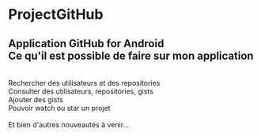 # ProjectGitHub
Application GitHub for Android
<br/>
Ce qu'il est possible de faire sur mon application
-
<br/>
Rechercher des utilisateurs et des repositories
<br/>
Consulter des utilisateurs, repositories, gists
<br/>
Ajouter des gists
<br/>
Pouvoir watch ou star un projet
<br/>
<br/>
Et bien d'autres nouveautés à venir...
